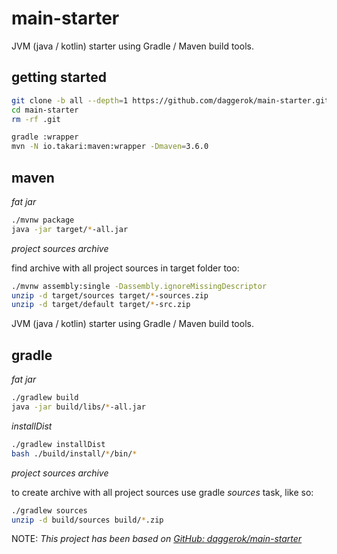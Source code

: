 # main-starter
JVM (java / kotlin) starter using Gradle / Maven build tools.

## getting started

```bash
git clone -b all --depth=1 https://github.com/daggerok/main-starter.git
cd main-starter
rm -rf .git

gradle :wrapper
mvn -N io.takari:maven:wrapper -Dmaven=3.6.0
```

## maven

_fat jar_

```bash
./mvnw package
java -jar target/*-all.jar
```

_project sources archive_

find archive with all project sources in target folder too:

```bash
./mvnw assembly:single -Dassembly.ignoreMissingDescriptor
unzip -d target/sources target/*-sources.zip
unzip -d target/default target/*-src.zip
```
JVM (java / kotlin) starter using Gradle / Maven build tools.

## gradle

_fat jar_

```bash
./gradlew build
java -jar build/libs/*-all.jar
```

_installDist_

```bash
./gradlew installDist
bash ./build/install/*/bin/*
```

_project sources archive_

to create archive with all project sources use gradle _sources_ task, like so:

```bash
./gradlew sources
unzip -d build/sources build/*.zip
```

NOTE: _This project has been based on [GitHub: daggerok/main-starter](https://github.com/daggerok/main-starter)_
